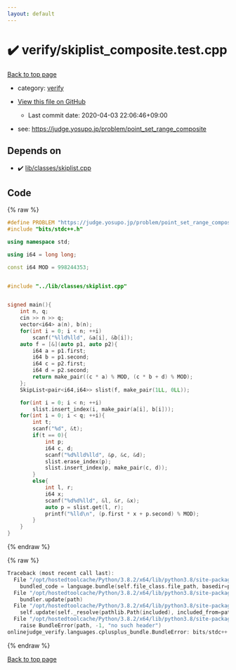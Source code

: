 ```yaml
---
layout: default
---
```


<!-- mathjax config similar to math.stackexchange -->
<script type="text/javascript" async
  src="https://cdnjs.cloudflare.com/ajax/libs/mathjax/2.7.5/MathJax.js?config=TeX-MML-AM_CHTML">
</script>
<script type="text/x-mathjax-config">
  MathJax.Hub.Config({
    TeX: { equationNumbers: { autoNumber: "AMS" }},
    tex2jax: {
      inlineMath: [ ['$','$'] ],
      processEscapes: true
    },
    "HTML-CSS": { matchFontHeight: false },
    displayAlign: "left",
    displayIndent: "2em"
  });
</script>

<script type="text/javascript" src="https://cdnjs.cloudflare.com/ajax/libs/jquery/3.4.1/jquery.min.js"></script>
<script src="https://cdn.jsdelivr.net/npm/jquery-balloon-js@1.1.2/jquery.balloon.min.js" integrity="sha256-ZEYs9VrgAeNuPvs15E39OsyOJaIkXEEt10fzxJ20+2I=" crossorigin="anonymous"></script>
<script type="text/javascript" src="../../assets/js/copy-button.js"></script>
<link rel="stylesheet" href="../../assets/css/copy-button.css" />


# :heavy_check_mark: verify/skiplist_composite.test.cpp

<a href="../../index.html">Back to top page</a>

* category: <a href="../../index.html#e8418d1d706cd73548f9f16f1d55ad6e">verify</a>
* <a href="{{ site.github.repository_url }}/blob/master/verify/skiplist_composite.test.cpp">View this file on GitHub</a>
    - Last commit date: 2020-04-03 22:06:46+09:00


* see: <a href="https://judge.yosupo.jp/problem/point_set_range_composite">https://judge.yosupo.jp/problem/point_set_range_composite</a>


## Depends on

* :heavy_check_mark: <a href="../../library/lib/classes/skiplist.cpp.html">lib/classes/skiplist.cpp</a>


## Code

<a id="unbundled"></a>
{% raw %}
```cpp
#define PROBLEM "https://judge.yosupo.jp/problem/point_set_range_composite"
#include "bits/stdc++.h"

using namespace std;

using i64 = long long;

const i64 MOD = 998244353;


#include "../lib/classes/skiplist.cpp"


signed main(){
    int n, q;
    cin >> n >> q;
    vector<i64> a(n), b(n);
    for(int i = 0; i < n; ++i)
        scanf("%lld%lld", &a[i], &b[i]);
    auto f = [&](auto p1, auto p2){
        i64 a = p1.first;
        i64 b = p1.second;
        i64 c = p2.first;
        i64 d = p2.second;
        return make_pair((c * a) % MOD, (c * b + d) % MOD);
    };
    SkipList<pair<i64,i64>> slist(f, make_pair(1LL, 0LL));

    for(int i = 0; i < n; ++i)
        slist.insert_index(i, make_pair(a[i], b[i]));
    for(int i = 0; i < q; ++i){
        int t;
        scanf("%d", &t);
        if(t == 0){
            int p;
            i64 c, d;
            scanf("%d%lld%lld", &p, &c, &d);
            slist.erase_index(p);
            slist.insert_index(p, make_pair(c, d));
        }
        else{
            int l, r;
            i64 x;
            scanf("%d%d%lld", &l, &r, &x);
            auto p = slist.get(l, r);
            printf("%lld\n", (p.first * x + p.second) % MOD);
        }
    }
}


```
{% endraw %}

<a id="bundled"></a>
{% raw %}
```cpp
Traceback (most recent call last):
  File "/opt/hostedtoolcache/Python/3.8.2/x64/lib/python3.8/site-packages/onlinejudge_verify/docs.py", line 340, in write_contents
    bundled_code = language.bundle(self.file_class.file_path, basedir=pathlib.Path.cwd())
  File "/opt/hostedtoolcache/Python/3.8.2/x64/lib/python3.8/site-packages/onlinejudge_verify/languages/cplusplus.py", line 170, in bundle
    bundler.update(path)
  File "/opt/hostedtoolcache/Python/3.8.2/x64/lib/python3.8/site-packages/onlinejudge_verify/languages/cplusplus_bundle.py", line 282, in update
    self.update(self._resolve(pathlib.Path(included), included_from=path))
  File "/opt/hostedtoolcache/Python/3.8.2/x64/lib/python3.8/site-packages/onlinejudge_verify/languages/cplusplus_bundle.py", line 162, in _resolve
    raise BundleError(path, -1, "no such header")
onlinejudge_verify.languages.cplusplus_bundle.BundleError: bits/stdc++.h: line -1: no such header

```
{% endraw %}

<a href="../../index.html">Back to top page</a>

